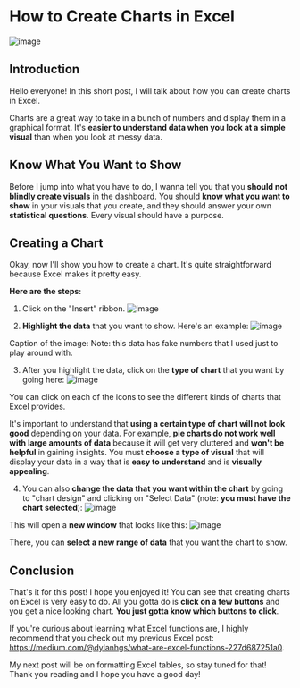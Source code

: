 # How to Create Charts in Excel
![image](https://user-images.githubusercontent.com/112503726/210304817-f3a1c792-625c-40be-a09b-d01f28562791.png)

## Introduction
Hello everyone! In this short post, I will talk about how you can create charts in Excel. 

Charts are a great way to take in a bunch of numbers and display them in a graphical format. It's **easier to understand data when you look at a simple visual** than when you look at messy data. 

## Know What You Want to Show
Before I jump into what you have to do, I wanna tell you that you **should not blindly create visuals** in the dashboard. You should **know what you want to show** in your visuals that you create, and they should answer your own **statistical questions**. Every visual should have a purpose.

## Creating a Chart
Okay, now I'll show you how to create a chart. It's quite straightforward because Excel makes it pretty easy. 

**Here are the steps:**
1) Click on the "Insert" ribbon.
![image](https://user-images.githubusercontent.com/112503726/210303793-ea9bafb7-30ca-44cd-a93a-9c5d2e1a832d.png)

2) **Highlight the data** that you want to show. Here's an example:
![image](https://user-images.githubusercontent.com/112503726/210303949-8b9fa6f1-8f33-418a-8d30-0d37e071880a.png)

Caption of the image: Note: this data has fake numbers that I used just to play around with.

3) After you highlight the data, click on the **type of chart** that you want by going here:
![image](https://user-images.githubusercontent.com/112503726/210304414-45340ea3-8db5-487b-b273-33b82d37485a.png)

You can click on each of the icons to see the different kinds of charts that Excel provides.

It's important to understand that **using a certain type of chart will not look good** depending on your data. For example, **pie charts do not work well with large amounts of data** because it will get very cluttered and **won't be helpful** in gaining insights. You must **choose a type of visual** that will display your data in a way that is **easy to understand** and is **visually appealing**. 

4) You can also **change the data that you want within the chart** by going to "chart design" and clicking on "Select Data" (note: **you must have the chart selected**): 
![image](https://user-images.githubusercontent.com/112503726/211178933-d041e209-fdc2-42e1-bd1a-b383eb5f4e2f.png)

This will open a **new window** that looks like this:
![image](https://user-images.githubusercontent.com/112503726/211178950-058388db-c0bb-4996-bf54-5bd4d1fd3ca1.png)

There, you can **select a new range of data** that you want the chart to show.

## Conclusion
That's it for this post! I hope you enjoyed it! You can see that creating charts on Excel is very easy to do. All you gotta do is **click on a few buttons** and you get a nice looking chart. **You just gotta know which buttons to click**. 

If you're curious about learning what Excel functions are, I highly recommend that you check out my previous Excel post: https://medium.com/@dylanhgs/what-are-excel-functions-227d687251a0.

My next post will be on formatting Excel tables, so stay tuned for that! Thank you reading and I hope you have a good day!
